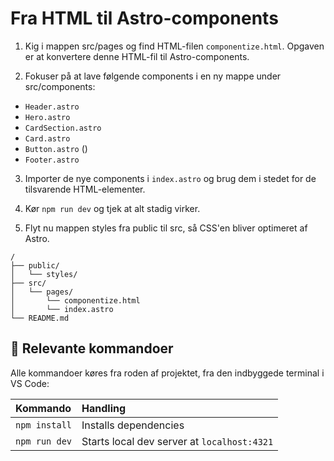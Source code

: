 # Fra HTML til Astro-components

1. Kig i mappen src/pages og find HTML-filen `componentize.html`. Opgaven er at konvertere denne HTML-fil til Astro-components.

2. Fokuser på at lave følgende components i en ny mappe under src/components:

- `Header.astro`
- `Hero.astro`
- `CardSection.astro`
- `Card.astro`
- `Button.astro` (<a>)
- `Footer.astro`

3. Importer de nye components i `index.astro` og brug dem i stedet for de tilsvarende HTML-elementer.

4. Kør `npm run dev` og tjek at alt stadig virker.

5. Flyt nu mappen styles fra public til src, så CSS'en bliver optimeret af Astro.

```
/
├── public/
│   └── styles/
├── src/
│   └── pages/
│       └── componentize.html
│       └── index.astro
└── README.md
```

## 🧞 Relevante kommandoer

Alle kommandoer køres fra roden af projektet, fra den indbyggede terminal i VS Code:

| Kommando      | Handling                                    |
| :------------ | :------------------------------------------ |
| `npm install` | Installs dependencies                       |
| `npm run dev` | Starts local dev server at `localhost:4321` |
